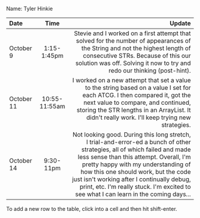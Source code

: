 Name: Tyler Hinkie

| Date       |     Time      |                                                                                                                                                                                                                                                                                                                                                                                   Update |
|:-----------|:-------------:|-----------------------------------------------------------------------------------------------------------------------------------------------------------------------------------------------------------------------------------------------------------------------------------------------------------------------------------------------------------------------------------------:|
| October 9  |  1:15-1:45pm  |                                                                                                                                            Stevie and I worked on a first attempt that solved for the number of appearances of the String and not the highest length of consecutive STRs. Because of this our solution was off. Solving it now to try and redo our thinking (post-hint). |
| October 11 | 10:55-11:55am |                                                                                                                        I worked on a new attempt that set a value to the string based on a value I set for each ATCG. I then compared it, got the next value to compare, and continued, storing the STR lengths in an ArrayList. It didn't really work. I'll keep trying new strategies. |
| October 14 |   9:30-11pm   | Not looking good. During this long stretch, I trial-and-error-ed a bunch of other strategies, all of which failed and made less sense than this attempt. Overall, I'm pretty happy with my understanding of how this one should work, but the code just isn't working after I continually debug, print, etc. I'm really stuck. I'm excited to see what I can learn in the coming days... |


To add a new row to the table, click into a cell and then hit shift-enter.